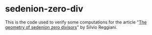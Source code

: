 # sedenion-zero-div

This is the code used to verify some computations for the article "[The geometry of sedenion zero divisors](https://arxiv.org/abs/2411.18881)" by Silvio Reggiani.
